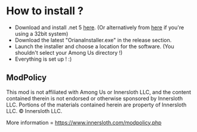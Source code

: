 # How to install ?

- Download and install .net 5 [here](https://download.visualstudio.microsoft.com/download/pr/c1ef0b3f-9663-4fc5-85eb-4a9cadacdb87/52b890f91e6bd4350d29d2482038df1c/windowsdesktop-runtime-5.0.5-win-x64.exe). (Or alternatively from [here](https://download.visualstudio.microsoft.com/download/pr/c089205d-4f58-4f8d-ad84-c92eaf2f3411/5cd3f9b3bd089c09df14dbbfb64124a4/windowsdesktop-runtime-5.0.5-win-x86.exe) if you're using a 32bit system)
- Download the latest "OrianaInstaller.exe" in the release section.
- Launch the installer and choose a location for the software. (You shouldn't select your Among Us directory !)
- Everything is set up ! :)

## ModPolicy

This mod is not affiliated with Among Us or Innersloth LLC, and the content contained therein is not endorsed or otherwise sponsored by Innersloth LLC. Portions of the materials contained herein are property of Innersloth LLC. © Innersloth LLC.

More information = https://www.innersloth.com/modpolicy.php

